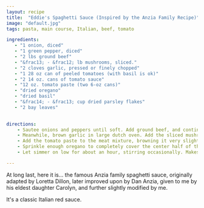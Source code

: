 ```yaml
---
layout: recipe
title:  "Eddie's Spaghetti Sauce (Inspired by the Anzia Family Recipe)"
image: "default.jpg"
tags: pasta, main course, Italian, beef, tomato

ingredients:
   - "1 onion, diced"
   - "1 green pepper, diced"
   - "2 lbs ground beef"
   - "&frac13; - &frac12; lb mushrooms, sliced."
   - "2 cloves garlic, pressed or finely chopped"
   - "1 28 oz can of peeled tomatoes (with basil is ok)"
   - "2 14 oz. cans of tomato sauce"
   - "12 oz. tomato paste (two 6-oz cans)"
   - "dried oregano"
   - "dried basil"
   - "&frac14; - &frac13; cup dried parsley flakes"
   - "2 bay leaves"
   

directions:
    - Sautee onions and peppers until soft. Add ground beef, and continue sauteeing until meat is well browned.
    - Meanwhile, brown garlic in large dutch oven. Add the sliced mushrooms and sautee until soft. Add tomato sauce and whole tomatoes, mashing whole tomatoes up by hand or with a wooden spoon. large pot. Add parsley and bay leaves.
    - Add the tomato paste to the meat mixture, browning it very slightly in the bottom of the pan. Add a bit of tomato mixture to the meat to deglaze the pan, pouring this mixture back into the tomato mixture.
    - Sprinkle enough oregano to completely cover the center half of the pot. Add a few shakes of basil. Season to taste, of course.
    - Let simmer on low for about an hour, stirring occasionally. Makes 12-16 servings, which freeze extremely well.

---
```



 At long last, here it is... the famous Anzia family spaghetti sauce, originally adapted by Loretta Dillon, later improved upon by Dan Anzia, given to me by his eldest daughter Carolyn, and further slightly modified by me.  

 It's a classic Italian red sauce.

